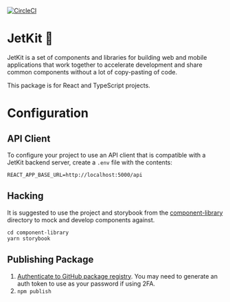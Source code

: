 [![CircleCI](https://circleci.com/gh/jetbridge/jetkit-react.svg?style=svg)](https://circleci.com/gh/jetbridge/jetkit-react)

# JetKit 🚀

JetKit is a set of components and libraries for building web and mobile applications that work together to accelerate
development and share common components without a lot of copy-pasting of code.

This package is for React and TypeScript projects.

# Configuration

## API Client

To configure your project to use an API client that is compatible with a JetKit backend server, create a `.env` file with the contents:

```
REACT_APP_BASE_URL=http://localhost:5000/api
```

## Hacking

It is suggested to use the project and storybook from the [component-library](component-library) directory to mock and develop components against.

```
cd component-library
yarn storybook
```

## Publishing Package

1. [Authenticate to GitHub package registry](https://help.github.com/en/articles/configuring-npm-for-use-with-github-package-registry#authenticating-to-github-package-registry). You may need to generate an auth token to use as your password if using 2FA.
2. `npm publish`

